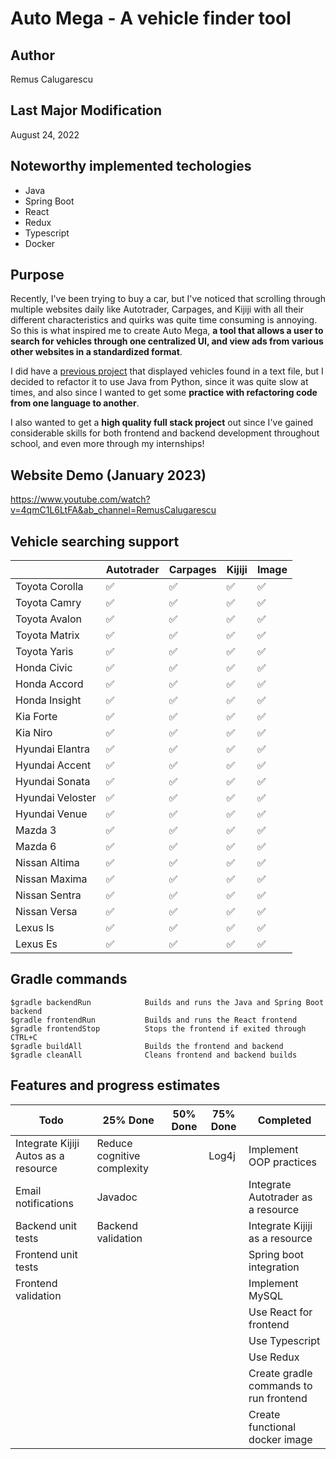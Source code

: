 # Auto Mega - A vehicle finder tool

## Author
Remus Calugarescu

## Last Major Modification
August 24, 2022

## Noteworthy implemented techologies
- Java
- Spring Boot
- React
- Redux
- Typescript
- Docker

## Purpose
Recently, I've been trying to buy a car, but I've noticed that scrolling through multiple websites daily like Autotrader, Carpages, and Kijiji with all their different characteristics and quirks was quite time consuming is annoying. So this is what inspired me to create Auto Mega, **a tool that allows a user to search for vehicles through one centralized UI, and view ads from various other websites in a standardized format**.

I did have a [previous project](https://github.com/remcalu/Autotrader-Scraper) that displayed vehicles found in a text file, but I decided to refactor it to use Java from Python, since it was quite slow at times, and also since I wanted to get some **practice with refactoring code from one language to another**.

I also wanted to get a **high quality full stack project** out since I've gained considerable skills for both frontend and backend development throughout school, and even more through my internships!

## Website Demo (January 2023)
https://www.youtube.com/watch?v=4qmC1L6LtFA&ab_channel=RemusCalugarescu

## Vehicle searching support
|                  | Autotrader  | Carpages   | Kijiji  | Image |
|------------------|-------------|------------|---------|-------|
| Toyota Corolla   | ✅          | ✅        | ✅      | ✅   |
| Toyota Camry     | ✅          | ✅        | ✅      | ✅   |
| Toyota Avalon    | ✅          | ✅        | ✅      | ✅   |
| Toyota Matrix    | ✅          | ✅        | ✅      | ✅   |
| Toyota Yaris     | ✅          | ✅        | ✅      | ✅   |
| Honda Civic      | ✅          | ✅        | ✅      | ✅   |
| Honda Accord     | ✅          | ✅        | ✅      | ✅   |
| Honda Insight    | ✅          | ✅        | ✅      | ✅   |
| Kia Forte        | ✅          | ✅        | ✅      | ✅   |
| Kia Niro         | ✅          | ✅        | ✅      | ✅   |
| Hyundai Elantra  | ✅          | ✅        | ✅      | ✅   |
| Hyundai Accent   | ✅          | ✅        | ✅      | ✅   |
| Hyundai Sonata   | ✅          | ✅        | ✅      | ✅   |
| Hyundai Veloster | ✅          | ✅        | ✅      | ✅   |
| Hyundai Venue    | ✅          | ✅        | ✅      | ✅   |
| Mazda 3          | ✅          | ✅        | ✅      | ✅   |
| Mazda 6          | ✅          | ✅        | ✅      | ✅   |
| Nissan Altima    | ✅          | ✅        | ✅      | ✅   |
| Nissan Maxima    | ✅          | ✅        | ✅      | ✅   |
| Nissan Sentra    | ✅          | ✅        | ✅      | ✅   |
| Nissan Versa     | ✅          | ✅        | ✅      | ✅   |
| Lexus Is         | ✅          | ✅        | ✅      | ✅   |
| Lexus Es         | ✅          | ✅        | ✅      | ✅   |

## Gradle commands
~~~~
$gradle backendRun            Builds and runs the Java and Spring Boot backend
$gradle frontendRun           Builds and runs the React frontend
$gradle frontendStop          Stops the frontend if exited through CTRL+C
$gradle buildAll              Builds the frontend and backend
$gradle cleanAll              Cleans frontend and backend builds
~~~~

## Features and progress estimates
| Todo                                 | 25% Done                    | 50% Done | 75% Done | Completed                              |
|--------------------------------------|-----------------------------|----------|----------|----------------------------------------|
| Integrate Kijiji Autos as a resource | Reduce cognitive complexity |          | Log4j    | Implement OOP practices                |
| Email notifications                  | Javadoc                     |          |          | Integrate Autotrader as a resource     |
| Backend unit tests                   | Backend validation          |          |          | Integrate Kijiji as a resource         |
| Frontend unit tests                  |                             |          |          | Spring boot integration                |
| Frontend validation                  |                             |          |          | Implement MySQL                        |
|                                      |                             |          |          | Use React for frontend                 |
|                                      |                             |          |          | Use Typescript                         |
|                                      |                             |          |          | Use Redux                              |
|                                      |                             |          |          | Create gradle commands to run frontend |
|                                      |                             |          |          | Create functional docker image         |
